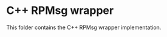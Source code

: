 C++ RPMsg wrapper
==========================

This folder contains the C++ RPMsg wrapper implementation.


